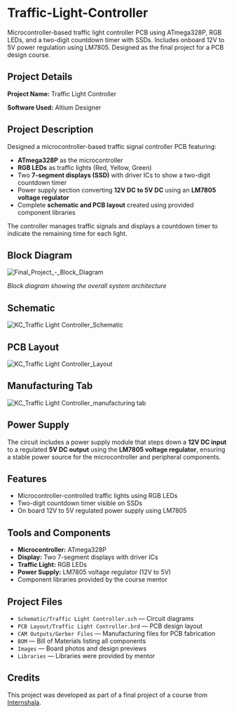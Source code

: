 # Traffic-Light-Controller
Microcontroller-based traffic light controller PCB using ATmega328P, RGB LEDs, and a two-digit countdown timer with SSDs. Includes onboard 12V to 5V power regulation using LM7805. Designed as the final project for a PCB design course.

## Project Details

**Project Name:** Traffic Light Controller

**Software Used:**   Altium Designer

## Project Description

Designed a microcontroller-based traffic signal controller PCB featuring:

- **ATmega328P** as the microcontroller
- **RGB LEDs** as traffic lights (Red, Yellow, Green)
- Two **7-segment displays (SSD)** with driver ICs to show a two-digit countdown timer
- Power supply section converting **12V DC to 5V DC** using an **LM7805 voltage regulator**
- Complete **schematic and PCB layout** created using provided component libraries

The controller manages traffic signals and displays a countdown timer to indicate the remaining time for each light.

## Block Diagram
![Final_Project_-_Block_Diagram](https://github.com/user-attachments/assets/17f82189-f017-4f70-8b54-64779510ad27)


*Block diagram showing the overall system architecture*

## Schematic

![KC_Traffic Light Controller_Schematic](https://github.com/user-attachments/assets/384ee594-f210-44ba-a7ce-50f72f1fa528)


## PCB Layout
![KC_Traffic Light Controller_Layout](https://github.com/user-attachments/assets/eabb891f-f094-4777-a9a1-f69b5c397141)

## Manufacturing Tab

![KC_Traffic Light Controller_manufacturing tab](https://github.com/user-attachments/assets/09c8fdb0-ba58-4d2f-a38a-a8e7ed7eaf6e)


## Power Supply

The circuit includes a power supply module that steps down a **12V DC input** to a regulated **5V DC output** using the **LM7805 voltage regulator**, ensuring a stable power source for the microcontroller and peripheral components.

## Features

- Microcontroller-controlled traffic lights using RGB LEDs
- Two-digit countdown timer visible on SSDs
- On board 12V to 5V regulated power supply using LM7805

## Tools and Components

- **Microcontroller:** ATmega328P
- **Display:** Two 7-segment displays with driver ICs
- **Traffic Light:** RGB LEDs
- **Power Supply:** LM7805 voltage regulator (12V to 5V)
- Component libraries provided by the course mentor

## Project Files

- `Schematic/Traffic Light Controller.sch` — Circuit diagrams  
- `PCB Layout/Traffic Light Controller.brd` — PCB design layout  
- `CAM Outputs/Gerber Files` — Manufacturing files for PCB fabrication  
- `BOM` — Bill of Materials listing all components   
- `Images` — Board photos and design previews  
- `Libraries` — Libraries were provided by mentor

## Credits

This project was developed as part of a final project of a course from [Internshala](https://internshala.com/).  
